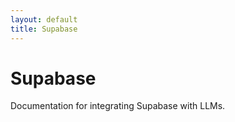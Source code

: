 ```yaml
---
layout: default
title: Supabase
---
```

# Supabase
Documentation for integrating Supabase with LLMs.
